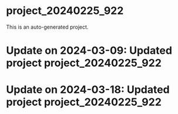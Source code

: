 # project_20240225_922

This is an auto-generated project.

# Update on 2024-03-09: Updated project project_20240225_922

# Update on 2024-03-18: Updated project project_20240225_922
